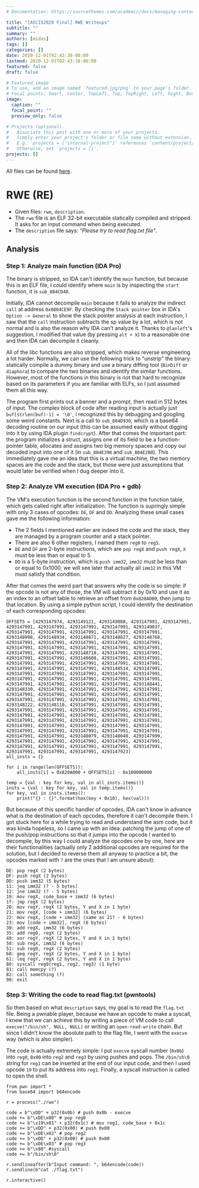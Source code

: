 ```yaml
---
# Documentation: https://sourcethemes.com/academic/docs/managing-content/

title: "[ASCIS2020 Final] RWE Writeups"
subtitle: ""
summary: ""
authors: [midas]
tags: []
categories: []
date: 2020-12-01T02:43:38-08:00
lastmod: 2020-12-01T02:43:38-08:00
featured: false
draft: false

# Featured image
# To use, add an image named `featured.jpg/png` to your page's folder.
# Focal points: Smart, Center, TopLeft, Top, TopRight, Left, Right, BottomLeft, Bottom, BottomRight.
image:
  caption: ""
  focal_point: ""
  preview_only: false

# Projects (optional).
#   Associate this post with one or more of your projects.
#   Simply enter your project's folder or file name without extension.
#   E.g. `projects = ["internal-project"]` references `content/project/deep-learning/index.md`.
#   Otherwise, set `projects = []`.
projects: []
---
```


All files can be found [here](https://github.com/LKMDang/Short-CTF-Writeups/tree/master/ascis2020final_RWE).

# RWE (RE)
- Given files: `rwe`, `description`.
- The `rwe` file is an ELF 32-bit executable statically compiled and stripped. It asks for an input command when being executed.
- The `description` file says: *"Please try to read flag.txt file"*.
## Analysis

### Step 1: Analyze main function (IDA Pro)
The binary is stripped, so IDA can't identify the `main` function, but because this is an ELF file, I could identify where `main` is by inspecting the `start` function, it is `sub_804CD40`.

Initially, IDA cannot decompile `main` because it fails to analyze the indirect `call` at address `0x0804CE9F`. By checking the `Stack pointer` box in IDA's `Option -> General` to show the stack pointer analysis at each instruction, I saw that the `call` instruction subtracts the sp value by a lot, which is not normal and is also the reason why IDA can't analyze it. Thanks to `@lanleft`'s suggestion, I modified that value (by pressing `alt + k`) to a reasonable one and then IDA can decompile it cleanly.

All of the libc functions are also stripped, which makes reverse engineering a lot harder. Normally, we can use the following trick to "unstrip" the binary: statically compile a dummy binary and use a binary diffing tool (`BinDiff` or `diaphora`) to compare the two binaries and identify the similar functions. However, most of the functions in this binary is not that hard to recognize based on its parameters if you are familiar with ELFs, so I just assumed them all this way. 

The program first prints out a banner and a prompt, then read in 512 bytes of input. The complex block of code after reading input is actually just `buf[strlen(buf)-1] = '\0'`, I recognized this by debugging and googling some weird constants. Next is a call to `sub_804D930`, which is a base64 decoding routine on our input (this can be assumed easily without digging into it by using IDA plugin `findcrypt`). After that comes the important part: the program initializes a struct, assigns one of its field to be a function-pointer table, allocates and assigns two big memory spaces and copy our decoded input into one of it (in `sub_804E390` and `sub_804E2B0`). This immediately gave me an idea that this is a virtual machine, the two memory spaces are the code and the stack, but those were just assumptions that would later be verified when I dug deeper into it.

### Step 2: Analyze VM execution (IDA Pro + gdb)
The VM's execution function is the second function in the function table, which gets called right after initialization. The function is supringly simple with only 3 cases of opcodes: `DE`, `DF` and `DD`. Analyzing these small cases gave me the following information: 
- The 2 fields I mentioned earlier are indeed the code and the stack, they are managed by a program counter and a stack pointer.
- There are also 6 other registers, I named them `reg0` to `reg5`.
- `DE` and `DF` are 2-byte instructions, which are `pop regX` and `push regX`, `X` must be less than or equal to 5.
- `DD` is a 5-byte instruction, which is `push imm32`, `imm32` must be less than or equal to 0x1000, we will see later that actually all `imm32` in this VM must satisfy that condition.

After that comes the weird part that answers why the code is so simple: if the opcode is not any of those, the VM will subtract it by 0x10 and use it as an index to an offset table to retrieve an offset from `0x820A000`, then jump to that location. By using a simple python script, I could identify the destination of each corresponding opcodes:
```
OFFSETS = [4293147974, 4293149121, 4293149088, 4293147991, 4293147991, 4293147991, 4293147991, 4293147991, 4293147991, 4293149037, 4293147991, 4293147991, 4293147991, 4293147991, 4293147991, 4293148998, 4293148934, 4293148871, 4293148827, 4293148768, 4293147991, 4293147991, 4293147991, 4293147991, 4293147991, 4293147991, 4293147991, 4293147991, 4293147991, 4293147991, 4293147991, 4293147991, 4293148718, 4293147991, 4293147991, 4293147991, 4293147991, 4293148608, 4293147991, 4293147991, 4293147991, 4293147991, 4293147991, 4293147991, 4293147991, 4293147991, 4293147991, 4293147991, 4293148514, 4293147991, 4293147991, 4293147991, 4293147991, 4293147991, 4293147991, 4293147991, 4293147991, 4293147991, 4293147991, 4293147991, 4293147991, 4293147991, 4293147991, 4293147991, 4293148441, 4293148330, 4293147991, 4293147991, 4293147991, 4293147991, 4293147991, 4293147991, 4293147991, 4293147991, 4293147991, 4293147991, 4293147991, 4293147991, 4293147991, 4293147991, 4293148222, 4293148110, 4293147991, 4293147991, 4293147991, 4293147991, 4293147991, 4293147991, 4293147991, 4293147991, 4293147991, 4293147991, 4293147991, 4293147991, 4293147991, 4293147991, 4293147991, 4293147991, 4293147991, 4293147991, 4293147991, 4293147991, 4293147991, 4293147991, 4293147991, 4293147991, 4293147991, 4293147991, 4293147991, 4293147991, 4293147991, 4293147991, 4293148079, 4293148040, 4293147999, 4293147991, 4293147991, 4293147991, 4293147991, 4293147991, 4293147991, 4293147991, 4293147991, 4293147991, 4293147991, 4293147991, 4293147991, 4293147991, 4293147923]
all_insts = {}

for i in range(len(OFFSETS)):
    all_insts[i] = 0x820A000 + OFFSETS[i] - 0x100000000
    
temp = {val : key for key, val in all_insts.items()} 
insts = {val : key for key, val in temp.items()} 
for key, val in insts.items():
    print("{} : {}".format(hex(key + 0x10), hex(val)))
```

But because of this specific handler of opcodes, IDA can't know in advance what is the destination of each opcodes, therefore it can't decompile them. I got stuck here for a while trying to read and understand the asm code, but it was kinda hopeless, so I came up with an idea: patching the jump of one of the push/pop instructions so that it jumps into the opcode I wanted to decompile, by this way I could analyze the opcodes one by one, here are their functionalities (actually only 2 additional opcodes are required for the solution, but I decided to reverse them all anyway to practice a bit, the opcodes marked with `?` are the ones that I am unsure about):
```
DE: pop regX (2 bytes)
DF: push regX (2 bytes)
DD: push imm32 (5 bytes)
11: jeq imm32 (? - 5 bytes)
12: jne imm32 (? - 5 bytes)
19: mov regX, code_base + imm32 (6 bytes)
1f: jmp regX (2 bytes)
20: mov regY, regX (2 bytes, Y and X in 1 byte)
21: mov regX, [code + imm32] (6 bytes)
22: mov regX, [code + imm32] (same as 21? - 6 bytes)
23: mov [code + imm32], regX (6 bytes)
30: add regX, imm32 (6 bytes)
35: add reg0, regX (2 bytes)
40: xor regY, regX (2 bytes, Y and X in 1 byte)
50: sub regX, imm32 (6 bytes)
51: sub reg0, regX (2 bytes)
60: geq regY, regX (2 bytes, Y and X in 1 byte)
61: leq regY, regX (2 bytes, Y and X in 1 byte)
80: syscall reg0(reg1, reg2, reg3) (1 byte)
81: call memcpy (?)
82: call something (?)
90: exit
```

### Step 3: Writing the code to read flag.txt (pwntools)
So then based on what `description` says, my goal is to read the `flag.txt` file. Being a pwnable player, because we have an opcode to make a syscall, I knew that we can achieve this by writing a piece of VM code to call `execve("/bin/sh", NULL, NULL)` or writing an `open-read-write` chain. But since I didn't know the absolute path to the flag file, I went with the `execve` way (which is also simpler).

The code is actually extremely simple: I put `execve` syscall number (`0x0b`) into `reg0`, `0x00` into `reg2` and `reg3` by using pushes and pops. The `/bin/sh\0` string for `reg1` can be inserted at the end of our input code, and then I used opcode `19` to put its address into `reg1`. Finally, a syscall instruction is called to open the shell.

```
from pwn import *
from base64 import b64encode

r = process("./rwe")

code = b"\xDD" + p32(0x0b) # push 0x0b - execve
code += b"\xDE\x00" # pop reg0
code += b"\x19\x01" + p32(0x1c) # mov reg1, code_base + 0x1c
code += b"\xDD" + p32(0x00) # push 0x00
code += b"\xDE\x02" # pop reg2
code += b"\xDD" + p32(0x00) # push 0x00
code += b"\xDE\x03" # pop reg3
code += b"\x80" #syscall
code += b"/bin/sh\0"

r.sendlineafter(b"Input command: ", b64encode(code))
r.sendline(b"cat ./flag.txt")

r.interactive()
```